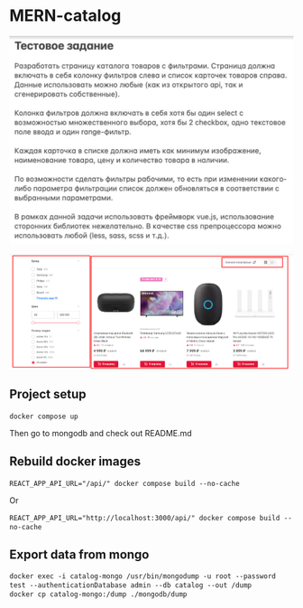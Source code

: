 # MERN-catalog

![Task](img/1.jpg)

![Example](img/2.png)

## Project setup

```
docker compose up
```

Then go to mongodb and check out README.md

## Rebuild docker images

```
REACT_APP_API_URL="/api/" docker compose build --no-cache
```

Or

```
REACT_APP_API_URL="http://localhost:3000/api/" docker compose build --no-cache
```

## Export data from mongo

```
docker exec -i catalog-mongo /usr/bin/mongodump -u root --password test --authenticationDatabase admin --db catalog --out /dump
docker cp catalog-mongo:/dump ./mongodb/dump
```
